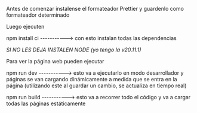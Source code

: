 Antes de comenzar instalense el formateador Prettier y guardenlo como formateador determinado

Luego ejecuten

npm install ci -----------> con esto instalan todas las dependencias

_SI NO LES DEJA INSTALEN NODE (yo tengo la v20.11.1)_

Para ver la página web pueden ejecutar

npm run dev -----------> esto va a ejecutarlo en modo desarrollador y páginas se van cargando dinámicamente a medida que se entra en la página (utilizando este al guardar un cambio, se actualiza en tiempo real)

npm run build -----------> esto va a recorrer todo el código y va a cargar todas las páginas estáticamente

